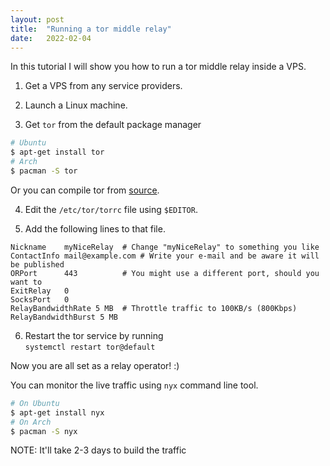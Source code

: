 ```yaml
---
layout: post
title:  "Running a tor middle relay"
date:   2022-02-04
---
```


In this tutorial I will show you how to run a tor middle relay inside
a VPS.

1. Get a VPS from any service providers.

2. Launch a Linux machine.

3. Get `tor` from the default package manager
```bash
# Ubuntu
$ apt-get install tor
# Arch
$ pacman -S tor
```
Or you can compile tor from [source](https://gitlab.torproject.org/tpo/core/tor).

4. Edit the `/etc/tor/torrc` file using `$EDITOR`.

5. Add the following lines to that file.
```
Nickname    myNiceRelay  # Change "myNiceRelay" to something you like
ContactInfo mail@example.com # Write your e-mail and be aware it will be published
ORPort      443          # You might use a different port, should you want to
ExitRelay   0               
SocksPort   0
RelayBandwidthRate 5 MB  # Throttle traffic to 100KB/s (800Kbps)
RelayBandwidthBurst 5 MB
```

6. Restart the tor service by running <br/>`systemctl restart tor@default`

Now you are all set as a relay operator! :)

You can monitor the live traffic using `nyx` command line tool.

```bash 
# On Ubuntu
$ apt-get install nyx
# On Arch
$ pacman -S nyx
```

NOTE: It'll take 2-3 days to build the traffic